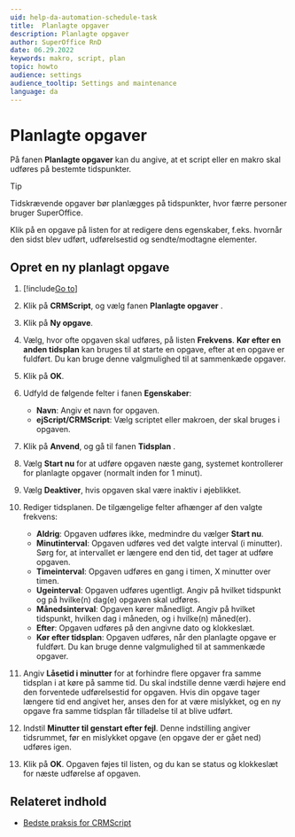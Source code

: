 ```yaml
---
uid: help-da-automation-schedule-task
title:  Planlagte opgaver
description: Planlagte opgaver
author: SuperOffice RnD
date: 06.29.2022
keywords: makro, script, plan
topic: howto
audience: settings
audience_tooltip: Settings and maintenance
language: da
---
```


# Planlagte opgaver

På fanen **Planlagte opgaver** kan du angive, at et script eller en makro skal udføres på bestemte tidspunkter.

> [!TIP]
> Tidskrævende opgaver bør planlægges på tidspunkter, hvor færre personer bruger SuperOffice.

Klik på en opgave på listen for at redigere dens egenskaber, f.eks. hvornår den sidst blev udført, udførelsestid og sendte/modtagne elementer.

## Opret en ny planlagt opgave

1. [!include[Go to](../../../learn/includes/goto-sm.md)]

1. Klik på **CRMScript**, og vælg fanen **Planlagte opgaver** .

1. Klik på **Ny opgave**.

1. Vælg, hvor ofte opgaven skal udføres, på listen **Frekvens**. **Kør efter en anden tidsplan** kan bruges til at starte en opgave, efter at en opgave er fuldført. Du kan bruge denne valgmulighed til at sammenkæde opgaver.

1. Klik på **OK**.

1. Udfyld de følgende felter i fanen **Egenskaber**:
    * **Navn**: Angiv et navn for opgaven.
    * **ejScript/CRMScript**: Vælg scriptet eller makroen, der skal bruges i opgaven.

1. Klik på **Anvend**, og gå til fanen **Tidsplan** .

1. Vælg **Start nu** for at udføre opgaven næste gang, systemet kontrollerer for planlagte opgaver (normalt inden for 1 minut).

1. Vælg **Deaktiver**, hvis opgaven skal være inaktiv i øjeblikket.

1. Rediger tidsplanen. De tilgængelige felter afhænger af den valgte frekvens:

    * **Aldrig**: Opgaven udføres ikke, medmindre du vælger **Start nu**.
    * **Minutinterval**: Opgaven udføres ved det valgte interval (i minutter). Sørg for, at intervallet er længere end den tid, det tager at udføre opgaven.
    * **Timeinterval**: Opgaven udføres en gang i timen, X minutter over timen.
    * **Ugeinterval**: Opgaven udføres ugentligt. Angiv på hvilket tidspunkt og på hvilke(n) dag(e) opgaven skal udføres.
    * **Månedsinterval**: Opgaven kører månedligt. Angiv på hvilket tidspunkt, hvilken dag i måneden, og i hvilke(n) måned(er).
    * **Efter**: Opgaven udføres på den angivne dato og klokkeslæt.
    * **Kør efter tidsplan**: Opgaven udføres, når den planlagte opgave er fuldført. Du kan bruge denne valgmulighed til at sammenkæde opgaver.

1. Angiv **Låsetid i minutter** for at forhindre flere opgaver fra samme tidsplan i at køre på samme tid. Du skal indstille denne værdi højere end den forventede udførelsestid for opgaven. Hvis din opgave tager længere tid end angivet her, anses den for at være mislykket, og en ny opgave fra samme tidsplan får tilladelse til at blive udført.

1. Indstil **Minutter til genstart efter fejl**. Denne indstilling angiver tidsrummet, før en mislykket opgave (en opgave der er gået ned) udføres igen.

1. Klik på **OK**. Opgaven føjes til listen, og du kan se status og klokkeslæt for næste udførelse af opgaven.

## Relateret indhold

* [Bedste praksis for CRMScript][1]

<!-- Referenced links -->
[1]: https://docs.superoffice.com/en/automation/crmscript/code-quality/best-practices.html
